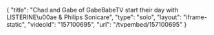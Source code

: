 {
    "title": "Chad and Gabe of GabeBabeTV start their day with LISTERINE\u00ae & Philips Sonicare",
    "type": "solo",
    "layout": "iframe-static",
    "videoId": "157100695",
    "url": "\/tvpembed\/157100695"
}